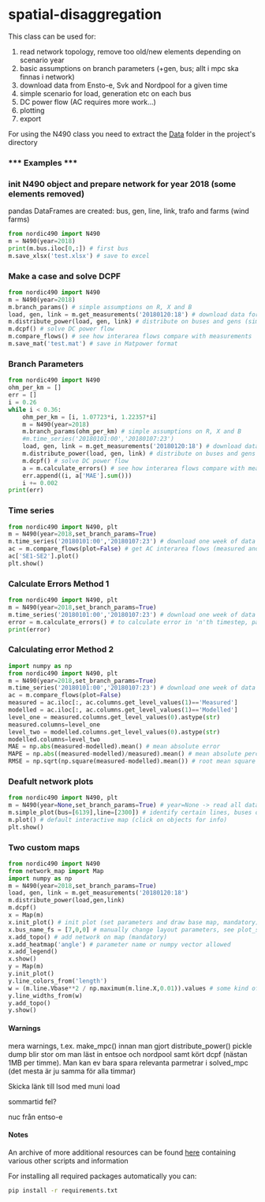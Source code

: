 # spatial-disaggregation

This class can be used for:
1) read network topology, remove too old/new elements depending on scenario year
2) basic assumptions on branch parameters (+gen, bus; allt i mpc ska finnas i network)
3) download data from Ensto-e, Svk and Nordpool for a given time
4) simple scenario for load, generation etc on each bus
5) DC power flow (AC requires more work...)
6) plotting
7) export

For using the N490 class you need to extract the [Data](https://kth.box.com/s/9dsamj32fh490df38qx6temd8agwd6hm) folder in the project's directory

### *** Examples ***

### init N490 object and prepare network for year 2018 (some elements removed)
pandas DataFrames are created: bus, gen, line, link, trafo and farms (wind farms)
```python
from nordic490 import N490
m = N490(year=2018) 
print(m.bus.iloc[0,:]) # first bus
m.save_xlsx('test.xlsx') # save to excel 
```

### Make a case and solve DCPF
```python
from nordic490 import N490
m = N490(year=2018)
m.branch_params() # simple assumptions on R, X and B
load, gen, link = m.get_measurements('20180120:18') # download data for a certain hour
m.distribute_power(load, gen, link) # distribute on buses and gens (simple method)
m.dcpf() # solve DC power flow
m.compare_flows() # see how interarea flows compare with measurements
m.save_mat('test.mat') # save in Matpower format
```

### Branch Parameters 
```python
from nordic490 import N490
ohm_per_km = []
err = []
i = 0.26
while i < 0.36:
    ohm_per_km = [i, 1.07723*i, 1.22357*i]
    m = N490(year=2018)
    m.branch_params(ohm_per_km) # simple assumptions on R, X and B
    #m.time_series('20180101:00','20180107:23')
    load, gen, link = m.get_measurements('20180120:18') # download data for a certain hour
    m.distribute_power(load, gen, link) # distribute on buses and gens (simple method)
    m.dcpf() # solve DC power flow
    a = m.calculate_errors() # see how interarea flows compare with measurements
    err.append((i, a['MAE'].sum()))         
    i += 0.002
print(err)
```

### Time series
```python
from nordic490 import N490, plt
m = N490(year=2018,set_branch_params=True)
m.time_series('20180101:00','20180107:23') # download one week of data + DCPF for each hour
ac = m.compare_flows(plot=False) # get AC interarea flows (measured and simulated)
ac['SE1-SE2'].plot()
plt.show()
```
### Calculate Errors Method 1
```python
from nordic490 import N490, plt
m = N490(year=2018,set_branch_params=True)
m.time_series('20180101:00','20180107:23') # download one week of data + DCPF for each hour
error = m.calculate_errors() # to calculate error in 'n'th timestep, pass n as argument  
print(error)
```

### Calculating error Method 2
```python
import numpy as np
from nordic490 import N490, plt
m = N490(year=2018,set_branch_params=True)
m.time_series('20180101:00','20180107:23') # download one week of data + DCPF for each hour
ac = m.compare_flows(plot=False)
measured = ac.iloc[:, ac.columns.get_level_values(1)=='Measured']
modelled = ac.iloc[:, ac.columns.get_level_values(1)=='Modelled']
level_one = measured.columns.get_level_values(0).astype(str)
measured.columns=level_one
level_two = modelled.columns.get_level_values(0).astype(str)
modelled.columns=level_two
MAE = np.abs(measured-modelled).mean() # mean absolute error
MAPE = np.abs((measured-modelled)/measured).mean() # mean absolute percentage error
RMSE = np.sqrt(np.square(measured-modelled).mean()) # root mean square error
```
### Deafult network plots
```python
from nordic490 import N490, plt
m = N490(year=None,set_branch_params=True) # year=None -> read all data (also uc and dismantled)
m.simple_plot(bus=[6139],line=[2300]) # identify certain lines, buses or links
m.plot() # default interactive map (click on objects for info)
plt.show()
```
### Two custom maps
```python
from nordic490 import N490
from network_map import Map
import numpy as np
m = N490(year=2018,set_branch_params=True)
load, gen, link = m.get_measurements('20180120:18')
m.distribute_power(load,gen,link)
m.dcpf()
x = Map(m)
x.init_plot() # init plot (set parameters and draw base map, mandatory)
x.bus_name_fs = [7,0,0] # manually change layout parameters, see plot_settings() and set_map_properties()
x.add_topo() # add network on map (mandatory)
x.add_heatmap('angle') # parameter name or numpy vector allowed
x.add_legend()
x.show()
y = Map(m)
y.init_plot()
y.line_colors_from('length')
w = (m.line.Vbase**2 / np.maximum(m.line.X,0.01)).values # some kind of calculation
y.line_widths_from(w)
y.add_topo()
y.show()   
``` 

#### Warnings

mera warnings, t.ex. make_mpc() innan man gjort distribute_power()
pickle dump blir stor om man läst in entsoe och nordpool samt kört dcpf (nästan 1MB per timme). Man kan ev bara spara
relevanta parmetrar i solved_mpc (det mesta är ju samma för alla timmar)

Skicka länk till lsod med muni load   

sommartid fel?

nuc från entso-e 

#### Notes
An archive of more additional resources can be found [here](https://kth.box.com/s/ujly5s15dd5xkhdxk59r04ulks6mokrr) containing various other scripts and information  

For installing all required packages automatically you can:

```bash
pip install -r requirements.txt
```
